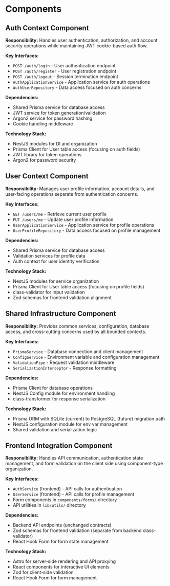 # Components

## Auth Context Component

**Responsibility:** Handles user authentication, authorization, and account security operations
while maintaining JWT cookie-based auth flow.

**Key Interfaces:**

- `POST /auth/login` - User authentication endpoint
- `POST /auth/register` - User registration endpoint
- `POST /auth/logout` - Session termination endpoint
- `AuthApplicationService` - Application service for auth operations
- `AuthUserRepository` - Data access focused on auth concerns

**Dependencies:**

- Shared Prisma service for database access
- JWT service for token generation/validation
- Argon2 service for password hashing
- Cookie handling middleware

**Technology Stack:**

- NestJS modules for DI and organization
- Prisma Client for User table access (focusing on auth fields)
- JWT library for token operations
- Argon2 for password security

## User Context Component

**Responsibility:** Manages user profile information, account details, and user-facing operations
separate from authentication concerns.

**Key Interfaces:**

- `GET /users/me` - Retrieve current user profile
- `PUT /users/me` - Update user profile information
- `UserApplicationService` - Application service for profile operations
- `UserProfileRepository` - Data access focused on profile management

**Dependencies:**

- Shared Prisma service for database access
- Validation services for profile data
- Auth context for user identity verification

**Technology Stack:**

- NestJS modules for service organization
- Prisma Client for User table access (focusing on profile fields)
- class-validator for input validation
- Zod schemas for frontend validation alignment

## Shared Infrastructure Component

**Responsibility:** Provides common services, configuration, database access, and cross-cutting
concerns used by all bounded contexts.

**Key Interfaces:**

- `PrismaService` - Database connection and client management
- `ConfigService` - Environment variable and configuration management
- `ValidationPipe` - Request validation middleware
- `SerializationInterceptor` - Response formatting

**Dependencies:**

- Prisma Client for database operations
- NestJS Config module for environment handling
- class-transformer for response serialization

**Technology Stack:**

- Prisma ORM with SQLite (current) to PostgreSQL (future) migration path
- NestJS configuration module for env var management
- Shared validation and serialization logic

## Frontend Integration Component

**Responsibility:** Handles API communication, authentication state management, and form validation
on the client side using component-type organization.

**Key Interfaces:**

- `AuthService` (frontend) - API calls for authentication
- `UserService` (frontend) - API calls for profile management
- Form components in `components/forms/` directory
- API utilities in `lib/utils/` directory

**Dependencies:**

- Backend API endpoints (unchanged contracts)
- Zod schemas for frontend validation (separate from backend class-validator)
- React Hook Form for form state management

**Technology Stack:**

- Astro for server-side rendering and API proxying
- React components for interactive UI elements
- Zod for client-side validation
- React Hook Form for form management
